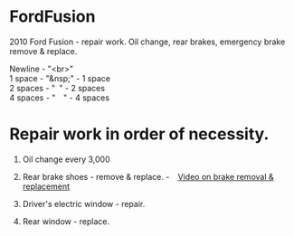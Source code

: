 # FordFusion
2010 Ford Fusion - repair work. Oil change, rear brakes, emergency brake remove &amp; replace.

Newline - "&lt;br&gt;"<br>
1 space  - "&nsp;" - 1 space<br>
2 spaces - "&ensp;" - 2 spaces<br>
4 spaces - "&emsp;" - 4 spaces<br>

# Repair work in order of necessity.
  1. Oil change every 3,000

  2. Rear brake shoes - remove & replace.
    - &ensp; [Video on brake removal & replacement](https://www.youtube.com/watch?v=cikKzEFv_fs)

  3. Driver's electric window - repair.

  4. Rear window - replace.
